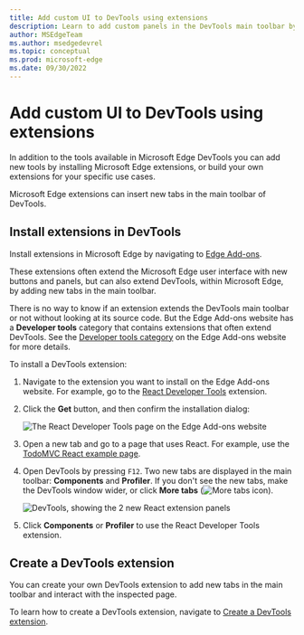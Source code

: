 ```yaml
---
title: Add custom UI to DevTools using extensions
description: Learn to add custom panels in the DevTools main toolbar by using or creating Microsoft Edge extensions.
author: MSEdgeTeam
ms.author: msedgedevrel
ms.topic: conceptual
ms.prod: microsoft-edge
ms.date: 09/30/2022
---
```

# Add custom UI to DevTools using extensions

In addition to the tools available in Microsoft Edge DevTools you can add new tools by installing Microsoft Edge extensions, or build your own extensions for your specific use cases.

Microsoft Edge extensions can insert new tabs in the main toolbar of DevTools.


<!-- ====================================================================== -->
## Install extensions in DevTools

Install extensions in Microsoft Edge by navigating to [Edge Add-ons](https://microsoftedge.microsoft.com/addons/). 

These extensions often extend the Microsoft Edge user interface with new buttons and panels, but can also extend DevTools, within Microsoft Edge, by adding new tabs in the main toolbar.

There is no way to know if an extension extends the DevTools main toolbar or not without looking at its source code. But the Edge Add-ons website has a **Developer tools** category that contains extensions that often extend DevTools. See the [Developer tools category](https://microsoftedge.microsoft.com/addons/category/Developer-Tools) on the Edge Add-ons website for more details.

To install a DevTools extension:

1. Navigate to the extension you want to install on the Edge Add-ons website. For example, go to the [React Developer Tools](https://microsoftedge.microsoft.com/addons/detail/react-developer-tools/gpphkfbcpidddadnkolkpfckpihlkkil) extension.

1. Click the **Get** button, and then confirm the installation dialog:

    ![The React Developer Tools page on the Edge Add-ons website](extensions-images/react-add-on-listing.png)

1. Open a new tab and go to a page that uses React. For example, use the [TodoMVC React example page](https://todomvc.com/examples/react/#/).

1. Open DevTools by pressing `F12`. Two new tabs are displayed in the main toolbar: **Components** and **Profiler**. If you don't see the new tabs, make the DevTools window wider, or click **More tabs** (![More tabs icon](../media/more-tabs-icon-light-theme.png)).

    ![DevTools, showing the 2 new React extension panels](extensions-images/react-extensions-panels.png)

1. Click **Components** or **Profiler** to use the React Developer Tools extension.


<!-- ====================================================================== -->
## Create a DevTools extension

You can create your own DevTools extension to add new tabs in the main toolbar and interact with the inspected page.

To learn how to create a DevTools extension, navigate to [Create a DevTools extension](../../extensions-chromium/developer-guide/devtools-extension.md).
